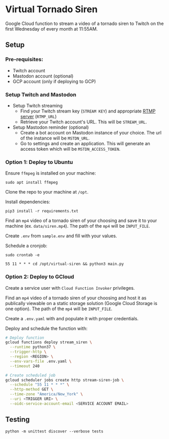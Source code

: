 # Virtual Tornado Siren

Google Cloud function to stream a video of a tornado siren to Twitch on the
first Wednesday of every month at 11:55AM.

## Setup

### Pre-requisites:
  - Twitch account
  - Mastodon account (optional)
  - GCP account (only if deploying to GCP)

### Setup Twitch and Mastodon
  - Setup Twitch streaming
    - Find your Twitch stream key (`STREAM KEY`) and appropriate [RTMP
      server](https://stream.twitch.tv/ingests/) (`RTMP_URL`)
    - Retrieve your Twitch account's URL. This will be `STREAM_URL`.
  - Setup Mastodon reminder (optional)
    - Create a bot account on Mastodon instance of your choice. The url of the
      instance will be `MSTDN_URL`.
    - Go to settings and create an application. This will generate an access
      token which will be `MSTDN_ACCESS_TOKEN`.

### Option 1: Deploy to Ubuntu

Ensure `ffmpeg` is installed on your machine:

```
sudo apt install ffmpeg
```

Clone the repo to your machine at `/opt`.

Install dependencies:

```
pip3 install -r requirements.txt
```

Find an `mp4` video of a tornado siren of your choosing and save it to your
machine (ex. `data/siren.mp4`). The path of the `mp4` will be `INPUT_FILE`.

Create `.env` from `sample.env` and fill with your values.

Schedule a cronjob:

```
sudo crontab -e
```

```
55 11 * * * cd /opt/virtual-siren && python3 main.py
```

### Option 2: Deploy to GCloud

Create a service user with `Cloud Function Invoker` privileges.

Find an `mp4` video of a tornado siren of your choosing and host it as
publically viewable on a static storage solution (Google Cloud Storage is one
option). The path of the `mp4` will be `INPUT_FILE`.

Create a `.env.yaml` with and populate it with proper credentials.

Deploy and schedule the function with:

```bash
# Deploy function
gcloud functions deploy stream_siren \
  --runtime python37 \
  --trigger-http \
  --region <REGION> \
  --env-vars-file .env.yaml \
  --timeout 240

# Create scheduled job
gcloud scheduler jobs create http stream-siren-job \
  --schedule "55 11 * * *" \
  --http-method GET \
  --time-zone "America/New_York" \
  --uri <TRIGGER URI> \
  --oidc-service-account-email <SERVICE ACCOUNT EMAIL>
```

## Testing

```
python -m unittest discover --verbose tests
```